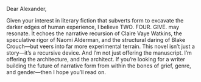 Dear Alexander, 

Given your interest in literary fiction that subverts form to excavate the darker edges of human experience, I believe TWO. FOUR. GIVE. may resonate. It echoes the narrative recursion of Claire Vaye Watkins, the speculative rigor of Naomi Alderman, and the structural daring of Blake Crouch—but veers into far more experimental terrain. This novel isn’t just a story—it’s a recursive device. And I’m not just offering the manuscript. I’m offering the architecture, and the architect. If you’re looking for a writer building the future of narrative form from within the bones of grief, genre, and gender—then I hope you’ll read on.


